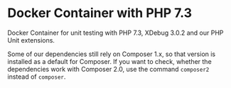 # Docker Container with PHP 7.3

Docker Container for unit testing with PHP 7.3, XDebug 3.0.2 and our PHP Unit extensions.

Some of our dependencies still rely on Composer 1.x, so that version is installed as
a default for Composer.
If you want to check, whether the dependencies work with Composer 2.0,
use the command `composer2` instead of `composer`.
